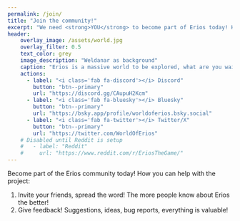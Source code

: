 ```yaml
---
permalink: /join/
title: "Join the community!"
excerpt: "We need <strong>YOU</strong> to become part of Erios today! Help the project by sharing it with your friends. Also become part of the Erios community to share your ideas, suggestions or even bug reports. Everything is valuable!"
header:
    overlay_image: /assets/world.jpg
    overlay_filter: 0.5
    text_color: grey
    image_description: "Weldanar as background"
    caption: "Erios is a massive world to be explored, what are you waiting for?"
    actions:
      - label: "<i class='fab fa-discord'></i> Discord"
        button: "btn--primary"
        url: "https://discord.gg/CAupuH2Kcm"
      - label: "<i class='fab fa-bluesky'></i> Bluesky"
        button: "btn--primary"
        url: "https://bsky.app/profile/worldoferios.bsky.social"
      - label: "<i class='fab fa-twitter'></i> Twitter/X"
        button: "btn--primary"
        url: "https://twitter.com/WorldOfErios"
    # Disabled until Reddit is setup
    #   - label: "Reddit"
    #     url: "https://www.reddit.com/r/EriosTheGame/"
---
```


Become part of the Erios community today! How you can help with the project:
1. Invite your friends, spread the word! The more people know about Erios the better!
2. Give feedback! Suggestions, ideas, bug reports, everything is valuable!